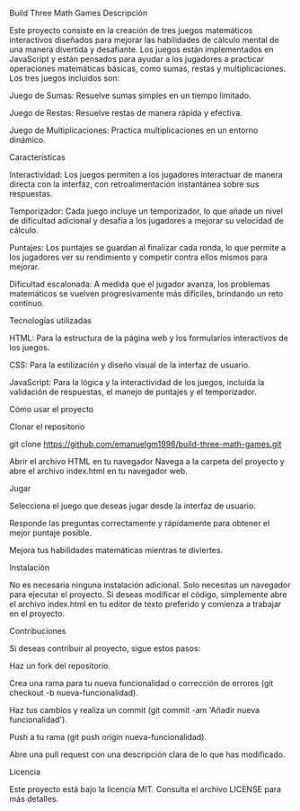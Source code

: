 Build Three Math Games
Descripción

Este proyecto consiste en la creación de tres juegos matemáticos interactivos diseñados para mejorar las habilidades de cálculo mental de una manera divertida y desafiante. Los juegos están implementados en JavaScript y están pensados para ayudar a los jugadores a practicar operaciones matemáticas básicas, como sumas, restas y multiplicaciones. Los tres juegos incluidos son:

Juego de Sumas: Resuelve sumas simples en un tiempo limitado.

Juego de Restas: Resuelve restas de manera rápida y efectiva.

Juego de Multiplicaciones: Practica multiplicaciones en un entorno dinámico.

Características

Interactividad: Los juegos permiten a los jugadores interactuar de manera directa con la interfaz, con retroalimentación instantánea sobre sus respuestas.

Temporizador: Cada juego incluye un temporizador, lo que añade un nivel de dificultad adicional y desafía a los jugadores a mejorar su velocidad de cálculo.

Puntajes: Los puntajes se guardan al finalizar cada ronda, lo que permite a los jugadores ver su rendimiento y competir contra ellos mismos para mejorar.

Dificultad escalonada: A medida que el jugador avanza, los problemas matemáticos se vuelven progresivamente más difíciles, brindando un reto continuo.

Tecnologías utilizadas

HTML: Para la estructura de la página web y los formularios interactivos de los juegos.

CSS: Para la estilización y diseño visual de la interfaz de usuario.

JavaScript: Para la lógica y la interactividad de los juegos, incluida la validación de respuestas, el manejo de puntajes y el temporizador.

Cómo usar el proyecto

Clonar el repositorio

git clone https://github.com/emanuelgm1998/build-three-math-games.git  


Abrir el archivo HTML en tu navegador
Navega a la carpeta del proyecto y abre el archivo index.html en tu navegador web.

Jugar

Selecciona el juego que deseas jugar desde la interfaz de usuario.

Responde las preguntas correctamente y rápidamente para obtener el mejor puntaje posible.

Mejora tus habilidades matemáticas mientras te diviertes.

Instalación

No es necesaria ninguna instalación adicional. Solo necesitas un navegador para ejecutar el proyecto. Si deseas modificar el código, simplemente abre el archivo index.html en tu editor de texto preferido y comienza a trabajar en el proyecto.

Contribuciones

Si deseas contribuir al proyecto, sigue estos pasos:

Haz un fork del repositorio.

Crea una rama para tu nueva funcionalidad o corrección de errores (git checkout -b nueva-funcionalidad).

Haz tus cambios y realiza un commit (git commit -am 'Añadir nueva funcionalidad').

Push a tu rama (git push origin nueva-funcionalidad).

Abre una pull request con una descripción clara de lo que has modificado.

Licencia

Este proyecto está bajo la licencia MIT. Consulta el archivo LICENSE para más detalles.
